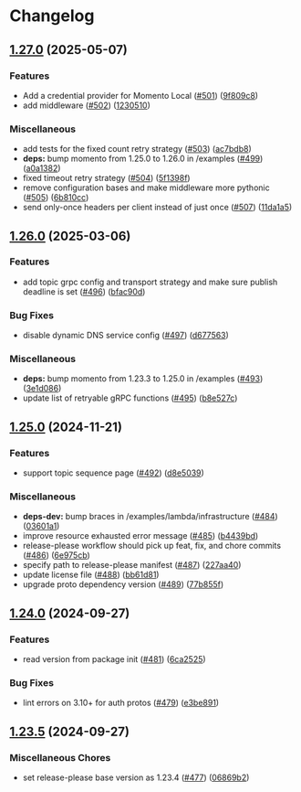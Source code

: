 # Changelog

## [1.27.0](https://github.com/momentohq/client-sdk-python/compare/v1.26.0...v1.27.0) (2025-05-07)


### Features

* Add a credential provider for Momento Local ([#501](https://github.com/momentohq/client-sdk-python/issues/501)) ([9f809c8](https://github.com/momentohq/client-sdk-python/commit/9f809c84bfbf35ce8576da773f419b7df741da20))
* add middleware ([#502](https://github.com/momentohq/client-sdk-python/issues/502)) ([1230510](https://github.com/momentohq/client-sdk-python/commit/1230510154681507a8cb6a58a28ffde8038e12e8))


### Miscellaneous

* add tests for the fixed count retry strategy ([#503](https://github.com/momentohq/client-sdk-python/issues/503)) ([ac7bdb8](https://github.com/momentohq/client-sdk-python/commit/ac7bdb8f59adc08000a9a509b4873777ad97fdc0))
* **deps:** bump momento from 1.25.0 to 1.26.0 in /examples ([#499](https://github.com/momentohq/client-sdk-python/issues/499)) ([a0a1382](https://github.com/momentohq/client-sdk-python/commit/a0a1382a66aa751354d19fd0f59d15388501729e))
* fixed timeout retry strategy ([#504](https://github.com/momentohq/client-sdk-python/issues/504)) ([5f1398f](https://github.com/momentohq/client-sdk-python/commit/5f1398fc45551c4afbb4180395e0166872a63f8c))
* remove configuration bases and make middleware more pythonic ([#505](https://github.com/momentohq/client-sdk-python/issues/505)) ([6b810cc](https://github.com/momentohq/client-sdk-python/commit/6b810cca96a3d170adb13de494b3bed267f995f9))
* send only-once headers per client instead of just once ([#507](https://github.com/momentohq/client-sdk-python/issues/507)) ([11da1a5](https://github.com/momentohq/client-sdk-python/commit/11da1a5c20f483b6772c675a51a02f6d7b786df9))

## [1.26.0](https://github.com/momentohq/client-sdk-python/compare/v1.25.0...v1.26.0) (2025-03-06)


### Features

* add topic grpc config and transport strategy and make sure publish deadline is set ([#496](https://github.com/momentohq/client-sdk-python/issues/496)) ([bfac90d](https://github.com/momentohq/client-sdk-python/commit/bfac90d0c235ef79272ddbb54ad80b3ae7d65c82))


### Bug Fixes

* disable dynamic DNS service config ([#497](https://github.com/momentohq/client-sdk-python/issues/497)) ([d677563](https://github.com/momentohq/client-sdk-python/commit/d677563afe032e83324c5aff8e64d20152f622a1))


### Miscellaneous

* **deps:** bump momento from 1.23.3 to 1.25.0 in /examples ([#493](https://github.com/momentohq/client-sdk-python/issues/493)) ([3e1d086](https://github.com/momentohq/client-sdk-python/commit/3e1d08636d087e309089b6d91810505ff9bb6b33))
* update list of retryable gRPC functions ([#495](https://github.com/momentohq/client-sdk-python/issues/495)) ([b8e527c](https://github.com/momentohq/client-sdk-python/commit/b8e527c8c3b6335ecf1966cc7cd63702088e3f99))

## [1.25.0](https://github.com/momentohq/client-sdk-python/compare/v1.24.0...v1.25.0) (2024-11-21)


### Features

* support topic sequence page ([#492](https://github.com/momentohq/client-sdk-python/issues/492)) ([d8e5039](https://github.com/momentohq/client-sdk-python/commit/d8e5039007f72794a23680cd53602b23076d71ad))


### Miscellaneous

* **deps-dev:** bump braces in /examples/lambda/infrastructure ([#484](https://github.com/momentohq/client-sdk-python/issues/484)) ([03601a1](https://github.com/momentohq/client-sdk-python/commit/03601a1e5faa877a98b1e9d28eb7fd9e6e9d1062))
* improve resource exhausted error message ([#485](https://github.com/momentohq/client-sdk-python/issues/485)) ([b4439bd](https://github.com/momentohq/client-sdk-python/commit/b4439bd1b707a450b9c02a1b821579111105b115))
* release-please workflow should pick up feat, fix, and chore commits ([#486](https://github.com/momentohq/client-sdk-python/issues/486)) ([6e975cb](https://github.com/momentohq/client-sdk-python/commit/6e975cb4dea071147573cb18dce2d2af4b3f8878))
* specify path to release-please manifest ([#487](https://github.com/momentohq/client-sdk-python/issues/487)) ([227aa40](https://github.com/momentohq/client-sdk-python/commit/227aa40697d3604ef7d720e52aabdaec348855dc))
* update license file ([#488](https://github.com/momentohq/client-sdk-python/issues/488)) ([bb61d81](https://github.com/momentohq/client-sdk-python/commit/bb61d81653921952022337fb608d645f6a67924d))
* upgrade proto dependency version ([#489](https://github.com/momentohq/client-sdk-python/issues/489)) ([77b855f](https://github.com/momentohq/client-sdk-python/commit/77b855f9dec8311c5830e6189200a9a9de7b08d7))

## [1.24.0](https://github.com/momentohq/client-sdk-python/compare/v1.23.5...v1.24.0) (2024-09-27)


### Features

* read version from package init ([#481](https://github.com/momentohq/client-sdk-python/issues/481)) ([6ca2525](https://github.com/momentohq/client-sdk-python/commit/6ca2525051892159db3673892fcac3cad08a567b))


### Bug Fixes

* lint errors on 3.10+ for auth protos ([#479](https://github.com/momentohq/client-sdk-python/issues/479)) ([e3be891](https://github.com/momentohq/client-sdk-python/commit/e3be89171ff4284b68801a86320aedfd912b3a42))

## [1.23.5](https://github.com/momentohq/client-sdk-python/compare/v1.23.4...v1.23.5) (2024-09-27)


### Miscellaneous Chores

* set release-please base version as 1.23.4 ([#477](https://github.com/momentohq/client-sdk-python/issues/477)) ([06869b2](https://github.com/momentohq/client-sdk-python/commit/06869b2316406b875bcdf2535b13c373ae8cecfe))
